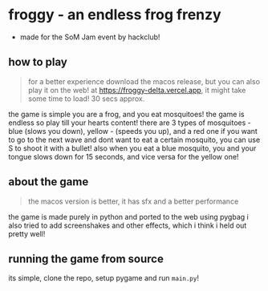 # froggy - an endless frog frenzy

- made for the SoM Jam event by hackclub!

## how to play
> for a better experience download the macos release, but you can also play it on the web! at https://froggy-delta.vercel.app, it might take some time to load! 30 secs approx.

the game is simple you are a frog, and you eat mosquitoes! the game is endless so play till your hearts content! there are 3 types of mosquitoes - blue (slows you down), yellow - (speeds you up), and a red one
if you want to go to the next wave and dont want to eat a certain mosquito, you can use S to shoot it with a bullet! also when you eat a blue mosquito, you and your tongue slows down for 15 seconds, and vice versa for the yellow one!

## about the game
> the macos version is better, it has sfx and a better performance

the game is made purely in python and ported to the web using pygbag
i also tried to add screenshakes and other effects, which i think i held out pretty well!

## running the game from source

its simple, clone the repo, setup pygame and run ```main.py```!
